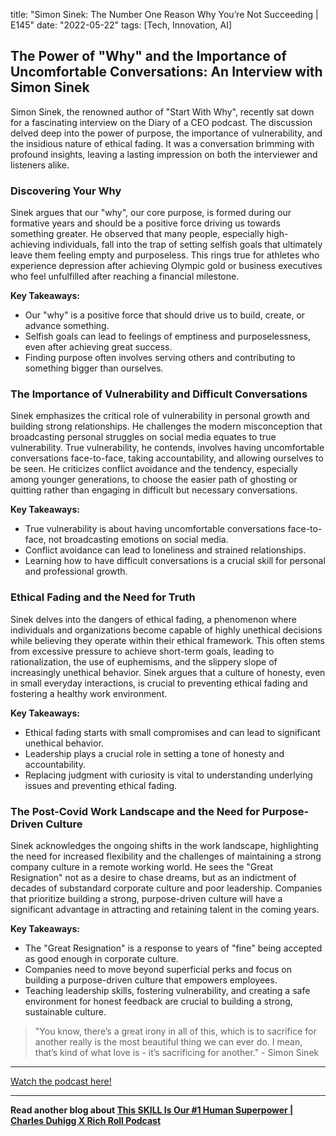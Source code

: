 

title: "Simon Sinek: The Number One Reason Why You’re Not Succeeding | E145"
date: "2022-05-22"
tags: [Tech, Innovation, AI]


## The Power of "Why" and the Importance of Uncomfortable Conversations: An Interview with Simon Sinek

Simon Sinek, the renowned author of "Start With Why", recently sat down for a fascinating interview on the Diary of a CEO podcast.  The discussion delved deep into the power of purpose, the importance of vulnerability, and the insidious nature of ethical fading. It was a conversation brimming with profound insights, leaving a lasting impression on both the interviewer and listeners alike. 

### Discovering Your Why

Sinek argues that our "why", our core purpose, is formed during our formative years and should be a positive force driving us towards something greater.  He observed that many people, especially high-achieving individuals, fall into the trap of setting selfish goals that ultimately leave them feeling empty and purposeless. This rings true for athletes who experience depression after achieving Olympic gold or business executives who feel unfulfilled after reaching a financial milestone.

**Key Takeaways:**

* Our "why" is a positive force that should drive us to build, create, or advance something. 
* Selfish goals can lead to feelings of emptiness and purposelessness, even after achieving great success. 
* Finding purpose often involves serving others and contributing to something bigger than ourselves.

### The Importance of Vulnerability and Difficult Conversations

Sinek emphasizes the critical role of vulnerability in personal growth and building strong relationships. He challenges the modern misconception that broadcasting personal struggles on social media equates to true vulnerability. True vulnerability, he contends, involves having uncomfortable conversations face-to-face, taking accountability, and allowing ourselves to be seen.  He criticizes conflict avoidance and the tendency, especially among younger generations, to choose the easier path of ghosting or quitting rather than engaging in difficult but necessary conversations.

**Key Takeaways:**

* True vulnerability is about having uncomfortable conversations face-to-face, not broadcasting emotions on social media.
* Conflict avoidance can lead to loneliness and strained relationships.
* Learning how to have difficult conversations is a crucial skill for personal and professional growth.

### Ethical Fading and the Need for Truth

Sinek delves into the dangers of ethical fading, a phenomenon where individuals and organizations become capable of highly unethical decisions while believing they operate within their ethical framework. This often stems from excessive pressure to achieve short-term goals, leading to rationalization, the use of euphemisms, and the slippery slope of increasingly unethical behavior. Sinek argues that a culture of honesty, even in small everyday interactions, is crucial to preventing ethical fading and fostering a healthy work environment. 

**Key Takeaways:**

* Ethical fading starts with small compromises and can lead to significant unethical behavior.
* Leadership plays a crucial role in setting a tone of honesty and accountability.
* Replacing judgment with curiosity is vital to understanding underlying issues and preventing ethical fading.

### The Post-Covid Work Landscape and the Need for Purpose-Driven Culture

Sinek acknowledges the ongoing shifts in the work landscape, highlighting the need for increased flexibility and the challenges of maintaining a strong company culture in a remote working world.  He sees the "Great Resignation" not as a desire to chase dreams, but as an indictment of decades of substandard corporate culture and poor leadership. Companies that prioritize building a strong, purpose-driven culture will have a significant advantage in attracting and retaining talent in the coming years.

**Key Takeaways:**

* The "Great Resignation" is a response to years of "fine" being accepted as good enough in corporate culture.
* Companies need to move beyond superficial perks and focus on building a purpose-driven culture that empowers employees.
* Teaching leadership skills, fostering vulnerability, and creating a safe environment for honest feedback are crucial to building a strong, sustainable culture.

>  "You know, there’s a great irony in all of this, which is to sacrifice for another really is the most beautiful thing we can ever do. I mean, that’s kind of what love is - it’s sacrificing for another." - Simon Sinek

---

<a href="https://youtube.com/watch?v=Q-zuTZuYeCg" target="_blank">Watch the podcast here!</a>


---

**Read another blog about [This SKILL Is Our #1 Human Superpower | Charles Duhigg X Rich Roll Podcast](./20240222-charlesduhigg-richroll)**
